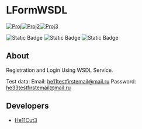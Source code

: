 # LFormWSDL

<a href="https://ibb.co/gzvwFJn"><img src="https://i.ibb.co/XSypktw/Proj.png" alt="Proj" border="0"></a><a href="https://ibb.co/jMR0vjX"><img src="https://i.ibb.co/3Nz6yPZ/Proj2.png" alt="Proj2" border="0"></a><a href="https://ibb.co/qWwddHG"><img src="https://i.ibb.co/Nmzss0h/Proj3.png" alt="Proj3" border="0"></a>

![Static Badge](https://img.shields.io/badge/Framework-4.7.2-purple?logo=dotnet) ![Static Badge](https://img.shields.io/badge/Language-C%23-purple?logo=csharp) ![Static Badge](https://img.shields.io/badge/DataBase-MSSQL-purple?logo=microsoftsqlserver)


## About

Registration and Login Using WSDL Service.

Test data:
Email: he11testfirstemail@mail.ru
Password: he33testfirstemail@mail.ru

## Developers

- [He11Cut3](https://github.com/He11Cut3)

